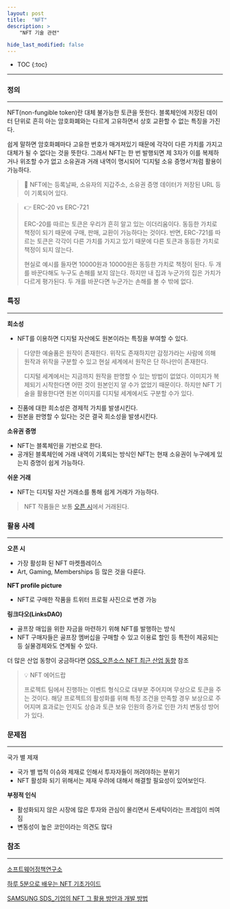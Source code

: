 ```yaml
---
layout: post
title:  "NFT"
description: >
    "NFT 기술 관련"

hide_last_modified: false
---
```

* TOC
{:toc}
***
### 정의
---

NFT(non-fungible token)란 대체 불가능한 토큰을 뜻한다. 블록체인에 저장된 데이터 단위로 흔히 아는 암호화폐와는 다르게 고유하면서 상호 교환할 수 없는 특징을 가진다.

쉽게 말하면 암호화폐마다 고유한 번호가 매겨져있기 때문에 각각이 다른 가치를 가지고 대체가 될 수 없다는 것을 뜻한다. 그래서 NFT는 한 번 발행되면 제 3자가 이를 복제하거나 위조할 수가 없고 소유권과 거래 내역이 명시되어 ‘디지털 소유 증명서’처럼 활용이 가능하다.

> 👏 NFT에는 등록날짜, 소유자의 지갑주소, 소유권 증명 데이터가 저장된 URL 등이 기록되어 있다.
> 

> 👉 ERC-20 vs ERC-721
>
> ERC-20를 따르는 토큰은 우리가 흔히 알고 있는 이더리움이다. 동등한 가치로 책정이 되기 때문에 구매, 판매, 교환이 가능하다는 것이다. 
>반면, ERC-721를 따르는 토큰은 각각이 다른 가치를 가지고 있기 때문에 다른 토큰과 동등한 가치로 책정이 되지 않는다.
>
>현실로 예시를 들자면 10000원과 10000원은 동등한 가치로 책정이 된다. 두 개를 바꾼다해도 누구도 손해를 보지 않는다. 하지만 내 집과 누군가의 집은 가치가 다르게 평가된다. 두 개를 바꾼다면 누군가는 손해를 볼 수 밖에 없다.

### 특징
---

**희소성**

- NFT를 이용하면 디지털 자산에도 원본이라는 특징을 부여할 수 있다.

> 다양한 예술품은 원작이 존재한다. 위작도 존재하지만 감정가라는 사람에 의해 원작과 위작을 구분할 수 있고 현실 세계에서 원작은 단 하나만이 존재한다.
>
> 디지털 세계에서는 지금까지 원작을 판명할 수 있는 방법이 없었다. 이미지가 복제되기 시작한다면 어떤 것이 원본인지 알 수가 없었기 때문이다. 하지만 NFT 기술을 활용한다면 원본 이미지를 디지털 세계에서도 구분할 수가 있다.


- 진품에 대한 희소성은 경제적 가치를 발생시킨다.
- 원본을 판명할 수 있다는 것은 결국 희소성을 발생시킨다.

**소유권 증명**

- NFT는 블록체인을 기반으로 한다.
- 공개된 블록체인에 거래 내역이 기록되는 방식인 NFT는 현재 소유권이 누구에게 있는지 증명이 쉽게 가능하다.

**쉬운 거래**

- NFT는 디지털 자산 거래소를 통해 쉽게 거래가 가능하다.

> NFT 작품들은 보통 [오픈 시](https://opensea.io/)에서 거래된다.
> 

### 활용 사례

---

**오픈 시**

- 가장 활성화 된 NFT 마켓플레이스
- Art, Gaming, Memberships 등 많은 것을 다룬다.

**NFT profile picture**

- NFT로 구매한 작품을 트위터 프로필 사진으로 변경 가능

**링크다오(LinksDAO)**

- 골프장 매입을 위한 자금을 마련하기 위해 NFT를 발행하는 방식
- NFT 구매자들은 골프장 멤버십을 구매할 수 있고 이용료 할인 등 특전이 제공되는 등 실물경제와도 연계될 수 있다.

더 많은 산업 동향이 궁금하다면
[OSS_오픈소스 NFT 최근 산업 동향](https://www.oss.kr/oss_guide/show/47f44d60-65ce-4636-92e3-a6a361351367) 참조


>💡 NFT 에어드랍
>
>프로젝트 팀에서 진행하는 이벤트 형식으로 대부분 주어지며 무상으로 토큰을 주는 것이다. 해당 프로젝트의 활성화를 위해 특정 조건을 만족할 경우 보상으로 주어지며 효과로는 인지도 상승과 토큰 보유 인원의 증가로 인한 가치 변동성 방어가 있다.


### 문제점

---

국가 별 제재

- 국가 별 법적 이슈와 제재로 인해서 투자자들이 꺼려야하는 분위기
- NFT 활성화 되기 위해서는 제재 우려에 대해서 해결할 필요성이 있어보인다.

**부정적 인식**

- 활성화되지 않은 시장에 많은 투자와 관심이 몰리면서 돈세탁이라는 프레임이 씌여짐
- 변동성이 높은 코인이라는 의견도 많다


### 참조

---

[소프트웨어정책연구소](https://spri.kr/posts/view/23297?code=industry_trend)

[하루 5분으로 배우는 NFT 기초가이드](https://wikidocs.net/book/8147)

[SAMSUNG SDS_기업의 NFT 그 활용 방안과 개발 방법](https://www.samsungsds.com/kr/insights/enterprise__nft.html)